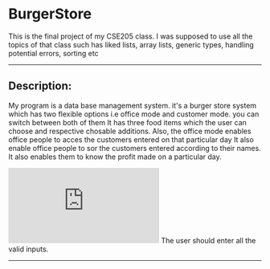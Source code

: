 # BurgerStore
This is the final project of my CSE205 class. I was supposed to use all the topics of that class such has liked lists, array lists, generic types, handling potential errors, sorting etc 

---
## Description: ##
My program is a data base management system. it's a burger store system which has two flexible
options i.e office mode and customer mode. you can switch between both of them
It has three food items which the user can choose and respective chosable additions. Also,
the office mode enables office people to acces the customers entered on that particular day
It also enable office people to sor the customers entered according to their names.
It also enables them to know the profit made on a particular day.

![alt text](https://raw.githubusercontent.com/Nithin3/BurgerStore/blob/master/UML%20Diagram%20(1).pdf)
The user should enter all the valid inputs.

---
